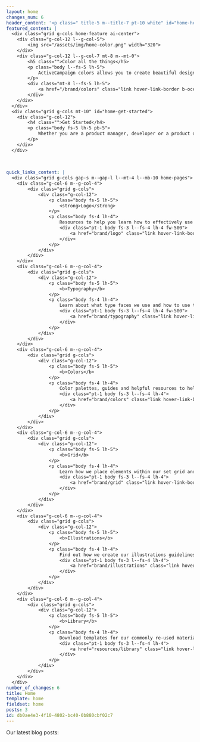 ```yaml
---
layout: home
changes_num: 6
header_content: '<p class=" title-5 m--title-7 pt-10 white" id="home-heading">Design for everyone through a shared language</p>'
featured_content: |
  <div class="grid g-cols home-feature ai-center">
  	<div class="g-col-12 l--g-col-5">
  		<img src="/assets/img/home-color.png" width="320">
  	</div>
  	<div class="g-col-12 l--g-col-7 mt-8 m--mt-0">
  		<h5 class="">Color all the things</h5>
  		<p class="body l--fs-5 lh-5">
  			ActiveCampaign colors allows you to create beautiful designs that make an impact on everything from product design to marketing material.
  		</p>
  		<div class="mt-8 l--fs-5 lh-5">
  			<a href="/brand/colors" class="link hover-link-border b-ocean fw-500">Explore Colors <i class="rarr b-ocean"></i></a>
  		</div>
  	</div>
  </div>
  <div class="grid g-cols mt-10" id="home-get-started">
  	<div class="g-col-12">
  		<h4 class="">Get Started</h4>
  		<p class="body fs-5 lh-5 pb-5">
  			Whether you are a product manager, developer or a product designer, this styleguide is a common resource to allow anyone to access ActiveCampaign’s design language.
  		</p>
  	</div>
  </div>
  
  
  
quick_links_content: |
  <div class="grid g-cols gap-s m--gap-l l--mt-4 l--mb-10 home-pages">
  	<div class="g-col-6 m--g-col-4">
  		<div class="grid g-cols">
  			<div class="g-col-12">
  				<p class="body fs-5 lh-5">
  					<strong>Logo</strong>
  				</p>
  				<p class="body fs-4 lh-4">
  					Resources to help you learn how to effectively use our logo within your projects.
  					<div class="pt-1 body fs-3 l--fs-4 lh-4 fw-500">
  						<a href="brand/logo" class="link hover-link-border b-ocean fw-500">Explore Our Logo <i class="rarr b-ocean"></i></a>
  					</div>
  				</p>
  			</div>
  		</div>
  	</div>
  	<div class="g-col-6 m--g-col-4">
  		<div class="grid g-cols">
  			<div class="g-col-12">
  				<p class="body fs-5 lh-5">
  					<b>Typography</b>
  				</p>
  				<p class="body fs-4 lh-4">
  					Learn about what type faces we use and how to use them effectively in your projects.
  					<div class="pt-1 body fs-3 l--fs-4 lh-4 fw-500">
  						<a href="brand/typography" class="link hover-link-border b-ocean fw-500">Explore Our Typography <i class="rarr b-ocean"></i></a>
  					</div>
  				</p>
  			</div>
  		</div>
  	</div>
  	<div class="g-col-6 m--g-col-4">
  		<div class="grid g-cols">
  			<div class="g-col-12">
  				<p class="body fs-5 lh-5">
  					<b>Colors</b>
  				</p>
  				<p class="body fs-4 lh-4">
  					Color palettes, guides and helpful resources to help you use color in your project.
  					<div class="pt-1 body fs-3 l--fs-4 lh-4">
  						<a href="brand/colors" class="link hover-link-border b-ocean fw-500">Explore Our Colors <i class="rarr b-ocean"></i></a>
  					</div>
  				</p>
  			</div>
  		</div>
  	</div>
  	<div class="g-col-6 m--g-col-4">
  		<div class="grid g-cols">
  			<div class="g-col-12">
  				<p class="body fs-5 lh-5">
  					<b>Grid</b>
  				</p>
  				<p class="body fs-4 lh-4">
  					Learn how we place elements within our set grid and how to space elements within it.
  					<div class="pt-1 body fs-3 l--fs-4 lh-4">
  						<a href="brand/grid" class="link hover-link-border b-ocean fw-500">Explore The Grid <i class="rarr b-ocean"></i></a>
  					</div>
  				</p>
  			</div>
  		</div>
  	</div>
  	<div class="g-col-6 m--g-col-4">
  		<div class="grid g-cols">
  			<div class="g-col-12">
  				<p class="body fs-5 lh-5">
  					<b>Illustrations</b>
  				</p>
  				<p class="body fs-4 lh-4">
  					Find out how we create our illustrations guidelines and how to use them effectively.
  					<div class="pt-1 body fs-3 l--fs-4 lh-4">
  						<a href="brand/illustrations" class="link hover-link-border b-ocean fw-500">Explore Our Illustrations <i class="rarr b-ocean"></i></a>
  					</div>
  				</p>
  			</div>
  		</div>
  	</div>
  	<div class="g-col-6 m--g-col-4">
  		<div class="grid g-cols">
  			<div class="g-col-12">
  				<p class="body fs-5 lh-5">
  					<b>Library</b>
  				</p>
  				<p class="body fs-4 lh-4">
  					Download templates for our commonly re-used materials so you can create your own.
  					<div class="pt-1 body fs-3 l--fs-4 lh-4">
  						<a href="resources/library" class="link hover-link-border b-ocean fw-500">Explore The Library <i class="rarr b-ocean"></i></a>
  					</div>
  				</p>
  			</div>
  		</div>
  	</div>
  </div>
number_of_changes: 6
title: Home
template: home
fieldset: home
posts: 3
id: db0ae4e3-4f10-4802-bc40-0b880cbf02c7
---
```

Our latest blog posts:
